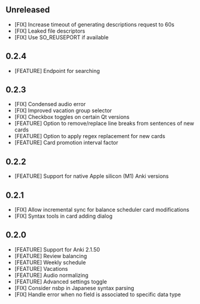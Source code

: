 ## Unreleased

- [FIX] Increase timeout of generating descriptions request to 60s
- [FIX] Leaked file descriptors
- [FIX] Use SO_REUSEPORT if available

## 0.2.4

- [FEATURE] Endpoint for searching

## 0.2.3

- [FIX] Condensed audio error
- [FIX] Improved vacation group selector
- [FIX] Checkbox toggles on certain Qt versions
- [FEATURE] Option to remove/replace line breaks from sentences of new cards
- [FEATURE] Option to apply regex replacement for new cards
- [FEATURE] Card promotion interval factor

## 0.2.2

- [FEATURE] Support for native Apple silicon (M1) Anki versions

## 0.2.1

- [FIX] Allow incremental sync for balance scheduler card modifications
- [FIX] Syntax tools in card adding dialog

## 0.2.0

- [FEATURE] Support for Anki 2.1.50
- [FEATURE] Review balancing
- [FEATURE] Weekly schedule
- [FEATURE] Vacations
- [FEATURE] Audio normalizing
- [FEATURE] Advanced settings toggle
- [FIX] Consider nsbp in Japanese syntax parsing
- [FIX] Handle error when no field is associated to specific data type
